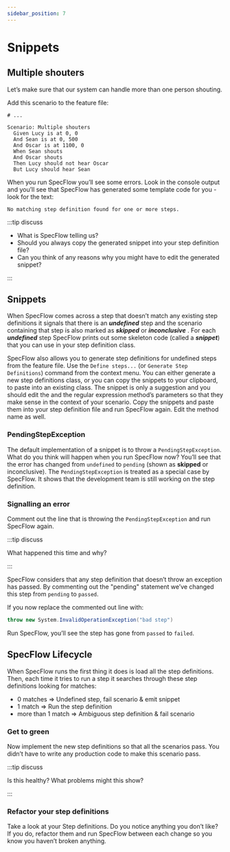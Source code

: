 ```yaml
---
sidebar_position: 7
---
```


# Snippets

## Multiple shouters

Let’s make sure that our system can handle more than one person shouting.

Add this scenario to the feature file:

```gherkin title="HearShout.feature"
# ...

Scenario: Multiple shouters
  Given Lucy is at 0, 0
  And Sean is at 0, 500
  And Oscar is at 1100, 0
  When Sean shouts
  And Oscar shouts
  Then Lucy should not hear Oscar
  But Lucy should hear Sean
```

When you run SpecFlow you’ll see some errors. Look in the console output and you’ll see that SpecFlow has generated some template code for you - look for the text:

```
No matching step definition found for one or more steps.
```

:::tip discuss

- What is SpecFlow telling us?
- Should you always copy the generated snippet into your step definition file?
- Can you think of any reasons why you might have to edit the generated snippet?

:::

## Snippets

When SpecFlow comes across a step that doesn’t match any existing step definitions it signals that there is an **_undefined_** step and the scenario containing that step is also marked as **_skipped_** or **_inconclusive_** . For each **_undefined_** step SpecFlow prints out some skeleton code (called a **_snippet_**) that you can use in your step definition class.

SpecFlow also allows you to generate step definitions for undefined steps from the feature file. Use the `Define steps...` (or `Generate Step Definitions`) command from the context menu. You can either generate a new step definitions class, or you can copy the snippets to your clipboard, to paste into an existing class.
The snippet is only a suggestion and you should edit the and the regular expression method’s parameters so that they make sense in the context of your scenario.
Copy the snippets and paste them into your step definition file and run SpecFlow again. Edit the method name as well.

### PendingStepException

The default implementation of a snippet is to throw a `PendingStepException`. What do you think will happen when you run SpecFlow now?
You’ll see that the error has changed from `undefined` to `pending` (shown as **skipped** or inconclusive). The `PendingStepException` is treated as a special case by SpecFlow. It shows that the development team is still working on the step definition.

### Signalling an error

Comment out the line that is throwing the `PendingStepException` and run SpecFlow again.

:::tip discuss

What happened this time and why?

:::

SpecFlow considers that any step definition that doesn’t throw an exception has passed. By commenting out the "pending" statement we’ve changed this step from `pending` to `passed`.

If you now replace the commented out line with:

```csharp
throw new System.InvalidOperationException("bad step")
```

Run SpecFlow, you’ll see the step has gone from `passed` to `failed`.

## SpecFlow Lifecycle

When SpecFlow runs the first thing it does is load all the step definitions. Then, each time it tries to run a step it searches through these step definitions looking for matches:

- 0 matches => Undefined step, fail scenario & emit snippet
- 1 match => Run the step definition
- more than 1 match => Ambiguous step definition & fail scenario

### Get to green

Now implement the new step definitions so that all the scenarios pass. You didn’t have to write any production code to make this scenario pass.

:::tip discuss

Is this healthy? What problems might this show?

:::

### Refactor your step definitions

Take a look at your Step definitions. Do you notice anything you don’t like? If you do, refactor them and run SpecFlow between each change so you know you haven’t broken anything.
